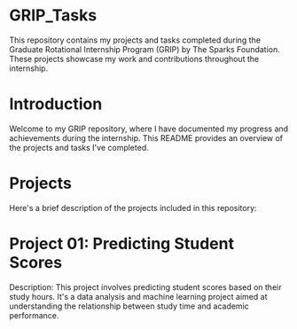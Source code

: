 # GRIP_Tasks
This repository contains my projects and tasks completed during the Graduate Rotational Internship Program (GRIP) by The Sparks Foundation. These projects showcase my work and contributions throughout the internship.

# Introduction
Welcome to my GRIP repository, where I have documented my progress and achievements during the internship. This README provides an overview of the projects and tasks I've completed.

# Projects
Here's a brief description of the projects included in this repository:

# Project 01: Predicting Student Scores
Description: This project involves predicting student scores based on their study hours. It's a data analysis and machine learning project aimed at understanding the relationship between study time and academic performance.
